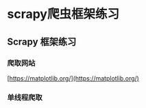 # scrapy爬虫框架练习

## Scrapy 框架练习

### 爬取网站

[https://matplotlib.org/](https://matplotlib.org/)

### 单线程爬取
